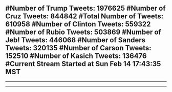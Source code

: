 #Number of Trump Tweets: 1976625
#Number of Cruz Tweets: 844842
#Total Number of Tweets: 610958 
#Number of Clinton Tweets: 559322
#Number of Rubio Tweets: 503869
#Number of Jeb! Tweets: 446068
#Number of Sanders Tweets: 320135
#Number of Carson Tweets: 152510
#Number of Kasich Tweets: 136476
#Current Stream Started at Sun Feb 14 17:43:35 MST
---
---
---
